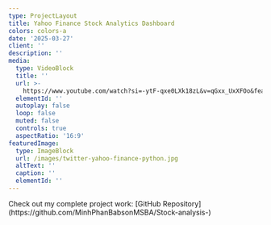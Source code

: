 ```yaml
---
type: ProjectLayout
title: Yahoo Finance Stock Analytics Dashboard
colors: colors-a
date: '2025-03-27'
client: ''
description: ''
media:
  type: VideoBlock
  title: ''
  url: >-
    https://www.youtube.com/watch?si=-ytF-qxe0LXk18zL&v=qGxx_UxXFOo&feature=youtu.be
  elementId: ''
  autoplay: false
  loop: false
  muted: false
  controls: true
  aspectRatio: '16:9'
featuredImage:
  type: ImageBlock
  url: /images/twitter-yahoo-finance-python.jpg
  altText: ''
  caption: ''
  elementId: ''
---
```

<div style="text-align: left">Check out my complete project work:  [GitHub Repository](https://github.com/MinhPhanBabsonMSBA/Stock-analysis-)</div>

